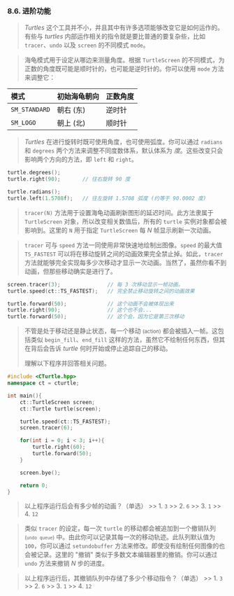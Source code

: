 
### 8.6. 进阶功能
> *Turtles* 这个工具并不小，并且其中有许多选项能够改变它是如何运作的。有些与 *turtles* 内部运作相关的指令就是要比普通的要复杂些，比如 `tracer`、`undo` 以及 `screen` 的不同模式 `mode`。

> 海龟模式用于设定从哪边来测量角度。根据 `TurtleScreen` 的不同模式，为正数的角度既可能是顺时针的，也可能是逆时针的。你可以使用 `mode` 方法来调整它：
>
>
| 模式          | 初始海龟朝向 | 正数角度 |
| :------------ | :----------- | :------- |
| `SM_STANDARD` | 朝右 (东)    | 逆时针   |
| `SM_LOGO`     | 朝上 (北)    | 顺时针   |

> *Turtles* 在进行旋转时既可使用角度，也可使用弧度。你可以通过 `radians` 和 `degrees` 两个方法来调整不同度数体系，默认体系为 *度*。这些改变只会影响两个方向的方法，即 `left` 和 `right`。
```cpp
turtle.degrees();
turtle.right(90);       // 往右旋转 90 度

turtle.radians();
turtle.left(1.5708f);   // 往左旋转 1.5708 弧度 (约等于 90.0002 度)
```

> `tracer(N)` 方法用于设置海龟动画刷新图形的延迟时间。此方法隶属于 `TurtleScreen` 对象，所以改变相关数值后，所有的 `turtle` 实例对象都会被影响到。这里的 `N` 用于指定 `TurtleScreen` 每 *N* 帧显示刷新一次动画。

> `tracer` 可与 `speed` 方法一同使用非常快速地绘制出图像。`speed` 的最大值 `TS_FASTEST` 可以将在移动旋转之间的动画效果完全禁止掉。如此，`tracer` 方法就能够完全实现每多少次移动才显示一次动画。当然了，虽然你看不到动画，但那些移动确实是进行了。
```cpp
screen.tracer(3);               // 每 3 次移动显示一帧动画。
turtle.speed(ct::TS_FASTEST);   // 完全禁止移动旋转之间的动画效果

turtle.forward(50);             // 这个动画不会被体现出来
turtle.right(90);               // 这个也不会...
turtle.forward(50);             // 这个会，因为它是第三次移动
```

> 不管是处于移动还是静止状态，每一个移动 <small>(action)</small> 都会被插入一帧。这包括类似 `begin_fill`、`end_fill` 这样的方法，虽然它不绘制任何东西，但其在背后会告诉 *turtle* 何时开始或停止追踪自己的移动。
>
> 理解以下程序并回答相关问题。
```cpp
#include <CTurtle.hpp>
namespace ct = cturtle;

int main(){
    ct::TurtleScreen screen;
    ct::Turtle turtle(screen);

    turtle.speed(ct::TS_FASTEST);
    screen.tracer(6);

    for(int i = 0; i < 3; i++){
        turtle.right(60);
        turtle.forward(50);
    }

    screen.bye();

    return 0;
}
```

> 以上程序运行后会有多少帧的动画？（单选）
    >> 1. `3`
    >> 2. `6`
    >> 3. `1`
    >> 4. `12`

> 类似 `tracer` 的设定，每一次 `turtle` 的移动都会被追加到一个撤销队列 <small>(`undo queue`)</small> 中。由此你可以记录其每一次的移动轨迹。此队列默认值为 `100`，你可以通过 `setundobuffer` 方法来修改。即使没有绘制任何图像的也会被记录。这里的 "撤销" 类似于多数文本编辑器里的撤销。你可以通过 `undo` 方法来撤销 *N* 步的进度。

> 以上程序运行后，其撤销队列中存储了多少个移动指令？（单选）
    >> 1. `3`
    >> 2. `6`
    >> 3. `1`
    >> 4. `12`
